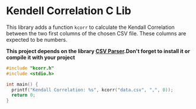 # Kendell Correlation C Lib

This library adds a function `kcorr` to calculate the Kendall Correlation between the two first columns of the chosen CSV file. These columns are expected to be numbers.

**This project depends on the library [CSV Parser](https://github.com/ariasdiniz/csv_parser).Don't forget to install it or compile it with your project**

```c
#include "kcorr.h"
#include <stdio.h>

int main() {
  printf("Kendall Correlation: %s", kcorr("data.csv", ",", 0));
  return 0;
}
```